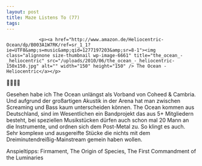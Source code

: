 ```yaml
---
layout: post
title: Maze Listens To (77)
tags:
---
```



                <p><a href="http://www.amazon.de/Heliocentric-Ocean/dp/B003A1W7RK/ref=sr_1_1?ie=UTF8&amp;s=music&amp;qid=1277197203&amp;sr=8-1"><img class="alignnone size-thumbnail wp-image-6661" title="the_ocean_-_heliocentric" src="/uploads/2010/06/the_ocean_-_heliocentric-150x150.jpg" alt="" width="150" height="150" /> The Ocean - Heliocentric</a></p>
<p>🤘🤘🤘🤘</p>
<p>Gesehen habe ich The Ocean unlängst als Vorband von Coheed &amp; Cambria. Und aufgrund der großartigen Akustik in der Arena hat man zwischen Screaming und Bass kaum unterscheiden können. The Ocean kommen aus Deutschland, sind im Wesentlichen ein Bandprojekt das aus 5+ Mitgliedern besteht, bei speziellen Musikstücken dürfen auch schon mal 20 Mann an die Instrumente, und ordnen sich dem Post-Metal zu. So klingt es auch. Sehr komplexe und ausgereifte Stücke die nichts mit dem Dreiminutendreißig-Mainstream gemein haben wollen.</p>
<p>Anspieltipps: Firmament, The Origin of Species, The First Commandment of the Luminaries</p>

